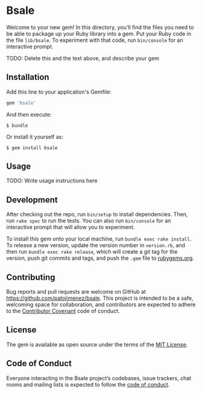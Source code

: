# Bsale

Welcome to your new gem! In this directory, you'll find the files you need to be able to package up your Ruby library into a gem. Put your Ruby code in the file `lib/bsale`. To experiment with that code, run `bin/console` for an interactive prompt.

TODO: Delete this and the text above, and describe your gem

## Installation

Add this line to your application's Gemfile:

```ruby
gem 'bsale'
```

And then execute:

    $ bundle

Or install it yourself as:

    $ gem install bsale

## Usage

TODO: Write usage instructions here

## Development

After checking out the repo, run `bin/setup` to install dependencies. Then, run `rake spec` to run the tests. You can also run `bin/console` for an interactive prompt that will allow you to experiment.

To install this gem onto your local machine, run `bundle exec rake install`. To release a new version, update the version number in `version.rb`, and then run `bundle exec rake release`, which will create a git tag for the version, push git commits and tags, and push the `.gem` file to [rubygems.org](https://rubygems.org).

## Contributing

Bug reports and pull requests are welcome on GitHub at https://github.com/patojimenez/bsale. This project is intended to be a safe, welcoming space for collaboration, and contributors are expected to adhere to the [Contributor Covenant](http://contributor-covenant.org) code of conduct.

## License

The gem is available as open source under the terms of the [MIT License](http://opensource.org/licenses/MIT).

## Code of Conduct

Everyone interacting in the Bsale project’s codebases, issue trackers, chat rooms and mailing lists is expected to follow the [code of conduct](https://github.com/patojimenez/bsale/blob/master/CODE_OF_CONDUCT.md).
